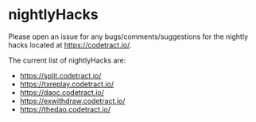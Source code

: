 # nightlyHacks

Please open an issue for any bugs/comments/suggestions for the nightly hacks located at https://codetract.io/.

The current list of nightlyHacks are:

- https://split.codetract.io/
- https://txreplay.codetract.io/
- https://daoc.codetract.io/
- https://exwithdraw.codetract.io/
- https://thedao.codetract.io/
